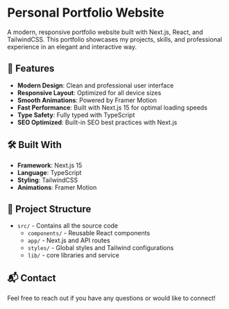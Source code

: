# Personal Portfolio Website

A modern, responsive portfolio website built with Next.js, React, and TailwindCSS. This portfolio showcases my projects, skills, and professional experience in an elegant and interactive way.

## 🚀 Features

- **Modern Design**: Clean and professional user interface 
- **Responsive Layout**: Optimized for all device sizes
- **Smooth Animations**: Powered by Framer Motion
- **Fast Performance**: Built with Next.js 15 for optimal loading speeds
- **Type Safety**: Fully typed with TypeScript
- **SEO Optimized**: Built-in SEO best practices with Next.js


## 🛠️ Built With

- **Framework**: Next.js 15
- **Language**: TypeScript
- **Styling**: TailwindCSS
- **Animations**: Framer Motion


## 📝 Project Structure

- `src/` - Contains all the source code
  - `components/` - Reusable React components
  - `app/` - Next.js and API routes
  - `styles/` - Global styles and Tailwind configurations
  - `lib/` - core libraries and service


## 📬 Contact

Feel free to reach out if you have any questions or would like to connect!
